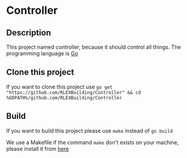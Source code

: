 # Controller

## Description
This project named controller, because it should control all things.
The programming language is [Go](https://golang.org/)

## Clone this project
If you want to clone this project use ```go get "https://github.com/RLEXBuilding/Controller" && cd %GOPATH%/github.com/RLEXBuilding/Controller```

## Build
If you want to build this project please use ```make``` instead of ```go build```

We use a Makefile if the command ```make``` don't exists on your machine, please install it from [here](http://www.mingw.org/)
